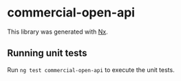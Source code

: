 # commercial-open-api

This library was generated with [Nx](https://nx.dev).

## Running unit tests

Run `ng test commercial-open-api` to execute the unit tests.
